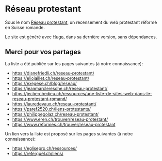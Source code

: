 # Réseau protestant

Sous le nom [Réseau protestant](https://reseau-protestant.ch/), un recensement du web protestant réformé en Suisse romande.

Le site est généré avec [Hugo](https://gohugo.io/), dans sa dernière version, sans dépendances.

## Merci pour vos partages

La liste a été publiée sur les pages suivantes (à notre connaissance):

* https://dianefriedli.ch/reseau-protestant/
* https://eliojaillet.ch/reseau-protestant/
* https://exegese.ch/blog/reseau/
* https://jeanmarcleresche.ch/reseau-protestant/
* https://jecherchedieu.ch/ressources/une-liste-de-sites-web-dans-le-reseau-protestant-romand/
* https://lauredevaux.ch/reseau-protestant/
* https://paref2520.ch/liens-protestants/
* https://philippegolaz.ch/reseau-protestant/
* https://www.eren.ch/trouver/reseau-protestant/
* https://www.reformes.ch/trouver/reseau-protestant


Un lien vers la liste est proposé sur les pages suivantes (à notre connaissance):

* https://eglisepro.ch/ressources/
* https://referguel.ch/liens/